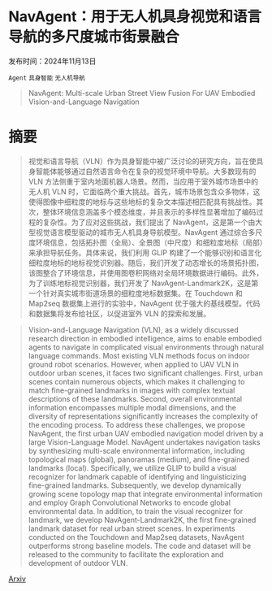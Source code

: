 # NavAgent：用于无人机具身视觉和语言导航的多尺度城市街景融合

发布时间：2024年11月13日

`Agent` `具身智能` `无人机导航`

> NavAgent: Multi-scale Urban Street View Fusion For UAV Embodied Vision-and-Language Navigation

# 摘要

> 视觉和语言导航（VLN）作为具身智能中被广泛讨论的研究方向，旨在使具身智能体能够通过自然语言命令在复杂的视觉环境中导航。大多数现有的 VLN 方法侧重于室内地面机器人场景。然而，当应用于室外城市场景中的无人机 VLN 时，它面临两个重大挑战。首先，城市场景包含众多物体，这使得图像中细粒度的地标与这些地标的复杂文本描述相匹配具有挑战性。其次，整体环境信息涵盖多个模态维度，并且表示的多样性显著增加了编码过程的复杂性。为了应对这些挑战，我们提出了 NavAgent，这是第一个由大型视觉语言模型驱动的城市无人机具身导航模型。NavAgent 通过综合多尺度环境信息，包括拓扑图（全局）、全景图（中尺度）和细粒度地标（局部）来承担导航任务。具体来说，我们利用 GLIP 构建了一个能够识别和语言化细粒度地标的地标视觉识别器。随后，我们开发了动态增长的场景拓扑图，该图整合了环境信息，并使用图卷积网络对全局环境数据进行编码。此外，为了训练地标视觉识别器，我们开发了 NavAgent-Landmark2K，这是第一个针对真实城市街道场景的细粒度地标数据集。在 Touchdown 和 Map2seq 数据集上进行的实验中，NavAgent 优于强大的基线模型。代码和数据集将发布给社区，以促进室外 VLN 的探索和发展。

> Vision-and-Language Navigation (VLN), as a widely discussed research direction in embodied intelligence, aims to enable embodied agents to navigate in complicated visual environments through natural language commands. Most existing VLN methods focus on indoor ground robot scenarios. However, when applied to UAV VLN in outdoor urban scenes, it faces two significant challenges. First, urban scenes contain numerous objects, which makes it challenging to match fine-grained landmarks in images with complex textual descriptions of these landmarks. Second, overall environmental information encompasses multiple modal dimensions, and the diversity of representations significantly increases the complexity of the encoding process. To address these challenges, we propose NavAgent, the first urban UAV embodied navigation model driven by a large Vision-Language Model. NavAgent undertakes navigation tasks by synthesizing multi-scale environmental information, including topological maps (global), panoramas (medium), and fine-grained landmarks (local). Specifically, we utilize GLIP to build a visual recognizer for landmark capable of identifying and linguisticizing fine-grained landmarks. Subsequently, we develop dynamically growing scene topology map that integrate environmental information and employ Graph Convolutional Networks to encode global environmental data. In addition, to train the visual recognizer for landmark, we develop NavAgent-Landmark2K, the first fine-grained landmark dataset for real urban street scenes. In experiments conducted on the Touchdown and Map2seq datasets, NavAgent outperforms strong baseline models. The code and dataset will be released to the community to facilitate the exploration and development of outdoor VLN.

[Arxiv](https://arxiv.org/abs/2411.08579)
